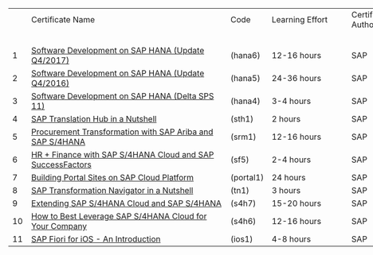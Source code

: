 <html>
<table style="width: 1100px;" cellspacing="0" cellpadding="0">
<tbody>
<tr>
<td dir="ltr" style="width: 20px;">&nbsp;</td>
<td dir="ltr" style="width: 500px;">Certificate Name</td>
<td dir="ltr" style="width: 20px;">Code</td>
<td dir="ltr" style="width: 200px;">
<div>Learning Effort</div>
</td>
<td dir="ltr" style="width: 200px;">
<div>Certification Authority</div>
</td>
<td dir="ltr" style="width: 10px;">Score</td>
<td dir="ltr" style="width: 200px;">
<div>Valid from</div>
</td>
</tr>
<tr>
<td style="width: 23px;">&nbsp;</td>
<td style="width: 573px;">&nbsp;</td>
<td style="width: 26px;">&nbsp;</td>
<td style="width: 137px;">&nbsp;</td>
<td style="width: 181px;">&nbsp;</td>
<td style="width: 10px;">&nbsp;</td>
<td style="width: 239px;">&nbsp;</td>
</tr>
<tr>
<td dir="ltr" style="width: 23px;">1</td>
<td dir="ltr" style="width: 573px;"><a href="https://open.sap.com/verify/xuzad-bofif-sopus-rocag-fusam" rel="nofollow">Software Development on SAP HANA (Update Q4/2017)</a></td>
<td dir="ltr" style="width: 26px;">(hana6)</td>
<td dir="ltr" style="width: 137px;">12-16 hours</td>
<td dir="ltr" style="width: 181px;">SAP</td>
<td dir="ltr" style="width: 10px;">85.3%</td>
<td dir="ltr" style="width: 239px;">23-05-18</td>
</tr>
<tr>
<td dir="ltr" style="width: 23px;">2</td>
<td dir="ltr" style="width: 573px;"><a href="https://open.sap.com/verify/xofiz-sysug-bugaf-heper-gohab" rel="nofollow">Software Development on SAP HANA (Update Q4/2016)</a></td>
<td dir="ltr" style="width: 26px;">(hana5)</td>
<td dir="ltr" style="width: 137px;">24-36 hours</td>
<td dir="ltr" style="width: 181px;">SAP</td>
<td dir="ltr" style="width: 10px;">72.2%</td>
<td dir="ltr" style="width: 239px;">16-05-18</td>
</tr>
<tr>
<td dir="ltr" style="width: 23px;">3</td>
<td dir="ltr" style="width: 573px;"><a href="https://open.sap.com/verify/xitav-sugil-fukog-nycyp-cuneh" rel="nofollow">Software Development on SAP HANA (Delta SPS 11)</a></td>
<td dir="ltr" style="width: 26px;">(hana4)</td>
<td dir="ltr" style="width: 137px;">3-4 hours</td>
<td dir="ltr" style="width: 181px;">SAP</td>
<td dir="ltr" style="width: 10px;">77.7%</td>
<td dir="ltr" style="width: 239px;">08-05-18</td>
</tr>
<tr>
<td dir="ltr" style="width: 23px;">4</td>
<td dir="ltr" style="width: 573px;"><a href="https://open.sap.com/verify/xokis-botyk-pivut-fonid-kakeg" rel="nofollow">SAP Translation Hub in a Nutshell</a></td>
<td dir="ltr" style="width: 26px;">(sth1)</td>
<td dir="ltr" style="width: 137px;">2 hours</td>
<td dir="ltr" style="width: 181px;">SAP</td>
<td dir="ltr" style="width: 10px;">100.0%</td>
<td dir="ltr" style="width: 239px;">25-01-18</td>
</tr>
<tr>
<td dir="ltr" style="width: 23px;">5</td>
<td dir="ltr" style="width: 573px;">
<div><a href="https://open.sap.com/files/8ef31fc0-a065-409a-aa8b-218d4399c4cf" rel="nofollow">Procurement Transformation with SAP Ariba and SAP S/4HANA</a></div>
</td>
<td dir="ltr" style="width: 26px;">(srm1)</td>
<td dir="ltr" style="width: 137px;">12-16 hours</td>
<td dir="ltr" style="width: 181px;">SAP</td>
<td dir="ltr" style="width: 10px;">93.9%</td>
<td dir="ltr" style="width: 239px;">13-01-18</td>
</tr>
<tr>
<td dir="ltr" style="width: 23px;">6</td>
<td dir="ltr" style="width: 573px;">
<div><a href="https://open.sap.com/files/69cc78be-5568-4153-b8ac-9d34b1b030bd" rel="nofollow">HR + Finance with SAP S/4HANA Cloud and SAP SuccessFactors</a></div>
</td>
<td dir="ltr" style="width: 26px;">(sf5)</td>
<td dir="ltr" style="width: 137px;">2-4 hours</td>
<td dir="ltr" style="width: 181px;">SAP</td>
<td dir="ltr" style="width: 10px;">100.0%</td>
<td dir="ltr" style="width: 239px;">12-01-18</td>
</tr>
<tr>
<td dir="ltr" style="width: 23px;">7</td>
<td dir="ltr" style="width: 573px;"><a href="https://open.sap.com/files/7d0668e8-19f0-4155-b743-cfea41c47267" rel="nofollow">Building Portal Sites on SAP Cloud Platform</a></td>
<td dir="ltr" style="width: 26px;">
<div>(portal1)</div>
</td>
<td dir="ltr" style="width: 137px;">24 hours</td>
<td dir="ltr" style="width: 181px;">SAP</td>
<td dir="ltr" style="width: 10px;">72.0%</td>
<td dir="ltr" style="width: 239px;">01-01-18</td>
</tr>
<tr>
<td dir="ltr" style="width: 23px;">8</td>
<td dir="ltr" style="width: 573px;"><a href="https://open.sap.com/courses/tn1" rel="nofollow">SAP Transformation Navigator in a Nutshell</a></td>
<td dir="ltr" style="width: 26px;">(tn1)</td>
<td dir="ltr" style="width: 137px;">3 hours</td>
<td dir="ltr" style="width: 181px;">SAP</td>
<td dir="ltr" style="width: 10px;">84.3%</td>
<td dir="ltr" style="width: 239px;">26-12-17</td>
</tr>
<tr>
<td dir="ltr" style="width: 23px;">9</td>
<td dir="ltr" style="width: 573px;"><a href="https://open.sap.com/verify/ximad-pagak-nobar-pykop-biroc" rel="nofollow">Extending SAP S/4HANA Cloud and SAP S/4HANA</a></td>
<td dir="ltr" style="width: 26px;">(s4h7)</td>
<td dir="ltr" style="width: 137px;">15-20 hours</td>
<td dir="ltr" style="width: 181px;">SAP</td>
<td dir="ltr" style="width: 10px;">81.2%</td>
<td dir="ltr" style="width: 239px;">23-12-17</td>
</tr>
<tr>
<td dir="ltr" style="width: 23px;">10</td>
<td dir="ltr" style="width: 573px;">
<div><a href="https://open.sap.com/verify/xerat-nunek-periz-puden-cuhet" rel="nofollow">How to Best Leverage SAP S/4HANA Cloud for Your Company</a></div>
</td>
<td dir="ltr" style="width: 26px;">(s4h6)</td>
<td dir="ltr" style="width: 137px;">12-16 hours</td>
<td dir="ltr" style="width: 181px;">SAP</td>
<td dir="ltr" style="width: 10px;">86.1%</td>
<td dir="ltr" style="width: 239px;">10-12-17</td>
</tr>
<tr>
<td dir="ltr" style="width: 23px;">11</td>
<td dir="ltr" style="width: 573px;"><a href="https://open.sap.com/verify/xegib-rabam-tuveg-virez-bycod" rel="nofollow">SAP Fiori for iOS - An Introduction</a></td>
<td dir="ltr" style="width: 26px;">(ios1)</td>
<td dir="ltr" style="width: 137px;">4-8 hours</td>
<td dir="ltr" style="width: 181px;">SAP</td>
<td dir="ltr" style="width: 10px;">92.9%</td>
<td dir="ltr" style="width: 239px;">26-03-17</td>
</tr>
</tbody>
</table>
</html>
